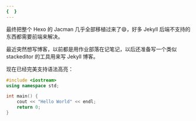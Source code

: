 ```yaml
---
{  }
---
```



最终把整个 Hexo 的 Jacman 几乎全部移植过来了:smile:，好多 Jekyll 后端不支持的东西都需要前端来解决。

<!--more-->

最近突然想写博客，以前都是用作业部落在记笔记，以后还准备写一个类似 stackeditor 的工具用来写 Jekyll 博客。

现在已经完美支持语法高亮：

```cpp
#include <iostream>
using namespace std;

int main() {
    cout << "Hello World" << endl;
    return 0;
}
```
